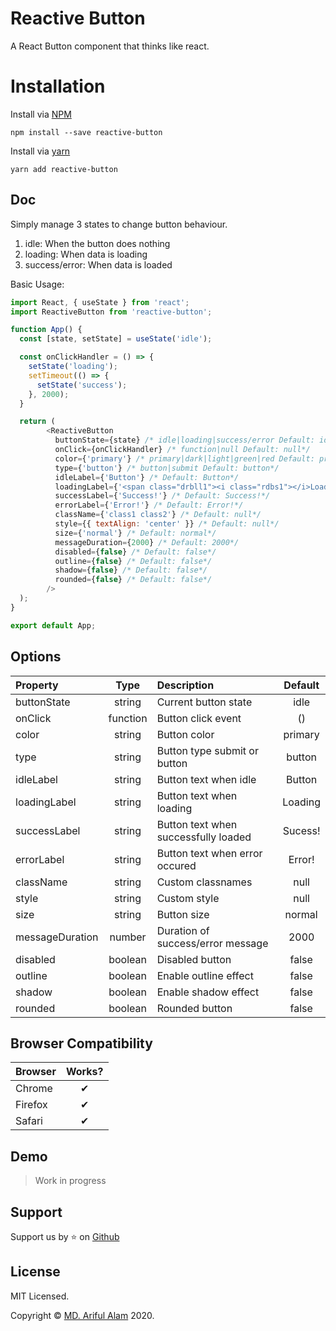 # Reactive Button

A React Button component that thinks like react.


# Installation

Install via <a href="https://www.npmjs.com/package/reactive-button">NPM</a>
```
npm install --save reactive-button
```

Install via <a href="https://yarnpkg.com/package/reactive-button">yarn</a>
```
yarn add reactive-button
```

## Doc

Simply manage 3 states to change button behaviour.
1. idle: When the button does nothing
2. loading: When data is loading
3. success/error: When data is loaded

Basic Usage: 

```js
import React, { useState } from 'react';
import ReactiveButton from 'reactive-button';

function App() {
  const [state, setState] = useState('idle');

  const onClickHandler = () => {
    setState('loading');
    setTimeout(() => {
      setState('success');
    }, 2000);
  }

  return (
        <ReactiveButton
          buttonState={state} /* idle|loading|success/error Default: idle*/
          onClick={onClickHandler} /* function|null Default: null*/
          color={'primary'} /* primary|dark|light|green|red Default: primary*/
          type={'button'} /* button|submit Default: button*/
          idleLabel={'Button'} /* Default: Button*/
          loadingLabel={'<span class="drbll1"><i class="rdbs1"></i>Loading</span>'} /* Default: Loading*/
          successLabel={'Success!'} /* Default: Success!*/
          errorLabel={'Error!'} /* Default: Error!*/
          className={'class1 class2'} /* Default: null*/
          style={{ textAlign: 'center' }} /* Default: null*/
          size={'normal'} /* Default: normal*/
          messageDuration={2000} /* Default: 2000*/
          disabled={false} /* Default: false*/
          outline={false} /* Default: false*/
          shadow={false} /* Default: false*/
          rounded={false} /* Default: false*/
        />
  );
}

export default App;
```

## Options

| Property            |  Type   | Description                                     | Default |
| :-----------        | :---:   | :-------------------------------------          | :----:  |
| buttonState                 | string     | Current button state    | idle       |
| onClick        | function   | Button click event            | ()     |
| color     | string   | Button color       | primary     |
| type  | string | Button type submit or button   | button   |
| idleLabel         | string     | Button text when idle         | Button     |
| loadingLabel         | string     | Button text when loading         | Loading     |
| successLabel         | string     | Button text when successfully loaded         | Sucess!     |
| errorLabel         | string     | Button text when error occured       | Error!     |
| className         | string     | Custom classnames         | null     |
| style         | string     | Custom style       | null     |
| size         | string     | Button size | normal     |
| messageDuration         | number     | Duration of success/error message      | 2000     |
| disabled         | boolean     | Disabled button | false     |
| outline         |  boolean    | Enable outline effect        | false     |
| shadow         | boolean     | Enable shadow effect      | false     |
| rounded         | boolean     | Rounded button     | false     |

## Browser Compatibility

| Browser | Works? |
| :------ | :----: |
| Chrome  |   ✔   |
| Firefox |   ✔   |
| Safari  |   ✔   |

## Demo

> Work in progress

## Support

Support us by :star: on <a href="https://github.com/arifszn/reactive-button">Github</a>

## License

<p>MIT Licensed.</p>
<p>Copyright © <a href="https://arifszn.github.io">MD. Ariful Alam</a> 2020.</p>
